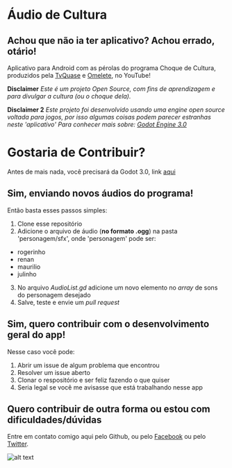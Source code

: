 # Áudio de Cultura
## Achou que não ia ter aplicativo? Achou errado, otário!

Aplicativo para Android com as pérolas do programa Choque de Cultura, produzidos pela [TvQuase](https://www.youtube.com/user/tvquase) e [Omelete](https://www.youtube.com/user/omeleteve),
 no YouTube!

**Disclaimer**
*Este é um projeto Open Source, com fins de aprendizagem e para
divulgar a cultura (ou o choque dela).*

**Disclaimer 2**
*Este projeto foi desenvolvido usando uma engine open source voltada para jogos,
por isso algumas coisas podem parecer estranhas neste 'aplicativo'
Para conhecer mais sobre: [Godot Engine 3.0](https://godotengine.org/)*




# Gostaria de Contribuir?

Antes de mais nada, você precisará da Godot 3.0, link [aqui](https://godotengine.org/)

## Sim, enviando novos áudios do programa!

Então basta esses passos simples:

1. Clone esse repositório
2. Adicione o arquivo de áudio (**no formato .ogg**) na pasta 'personagem/sfx', onde 'personagem' pode ser:
* rogerinho
* renan
* maurilio
* julinho
3. No arquivo *AudioList.gd* adicione um novo elemento no *array* de sons do personagem desejado
4. Salve, teste e envie um *pull request*

## Sim, quero contribuir com o desenvolvimento geral do app!

Nesse caso você pode:

1. Abrir um issue de algum problema que encontrou
2. Resolver um issue aberto
3. Clonar o respositório e ser feliz fazendo o que quiser
4. Seria legal se você me avisasse que está trabalhando nesse app

## Quero contribuir de outra forma ou estou com dificuldades/dúvidas

Entre em contato comigo aqui pelo Github, ou pelo [Facebook](https://facebook.com/guilherme.lagemann) 
ou pelo [Twitter](https://twitter.com/lagemanngui).

![alt text][tudocomputador]

[tudocomputador]: https://pbs.twimg.com/media/DDCt6zOWsAAOOZk.jpg